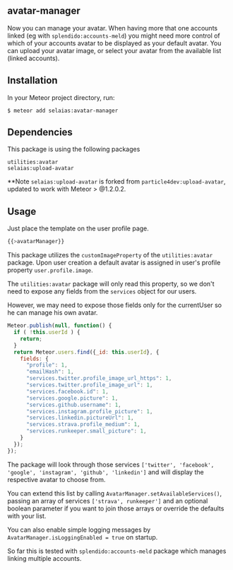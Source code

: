 avatar-manager
----------------
Now you can manage your avatar.  When having more that one accounts linked (eg with `splendido:accounts-meld`) you might need more control of which of your accounts avatar to be displayed as your default avatar. You can upload your avatar image, or select your avatar from the available list (linked accounts).


Installation
------------
In your Meteor project directory, run:
```shell
$ meteor add selaias:avatar-manager
```

Dependencies
------------

This package is using the following packages

```
utilities:avatar
selaias:upload-avatar
```

**Note
`selaias:upload-avatar` is forked from `particle4dev:upload-avatar`, updated to work with Meteor > @1.2.0.2.

Usage
------------
Just place the template on the user profile page.

```js
{{>avatarManager}}
```

This package utilizes the `customImageProperty` of the `utilities:avatar` package. Upon user creation a default avatar is assigned in user's profile property `user.profile.image`.  

The `utilities:avatar` package will only read this property, so we don't need to expose any fields from the `services` object for our users.

However, we may need to expose those fields only for the currentUser so he can manage his own avatar.

```javascript
Meteor.publish(null, function() {
  if ( !this.userId ) {
    return;
  }
  return Meteor.users.find({_id: this.userId}, { 
    fields: {
      "profile": 1,
      "emailHash": 1,
      "services.twitter.profile_image_url_https": 1,
      "services.twitter.profile_image_url": 1,
      "services.facebook.id": 1,
      "services.google.picture": 1,
      "services.github.username": 1,
      "services.instagram.profile_picture": 1,
      "services.linkedin.pictureUrl": 1,
      "services.strava.profile_medium": 1,
      "services.runkeeper.small_picture": 1,
    } 
  });
});
```

The package will look through those services `['twitter', 'facebook', 'google', 'instagram', 'github', 'linkedin']` and will display the respective avatar to choose from.

You can extend this list by calling `AvatarManager.setAvailableServices()`, passing an array of services `['strava', runkeeper']` and an optional boolean parameter if you want to join those arrays or override the defaults with your list. 

You can also enable simple logging messages by `AvatarManager.isLoggingEnabled = true` on startup.

So far this is tested with `splendido:accounts-meld` package which manages linking multiple accounts.
